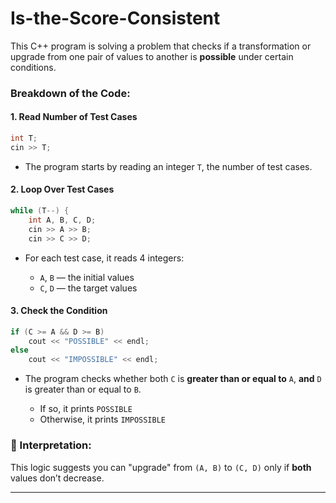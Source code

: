 ﻿# Is-the-Score-Consistent

This C++ program is solving a problem that checks if a transformation or upgrade from one pair of values to another is **possible** under certain conditions.

### Breakdown of the Code:

#### 1. **Read Number of Test Cases**

```cpp
int T;
cin >> T;
```

* The program starts by reading an integer `T`, the number of test cases.

#### 2. **Loop Over Test Cases**

```cpp
while (T--) {
    int A, B, C, D;
    cin >> A >> B;
    cin >> C >> D;
```

* For each test case, it reads 4 integers:

  * `A`, `B` — the initial values
  * `C`, `D` — the target values

#### 3. **Check the Condition**

```cpp
if (C >= A && D >= B)
    cout << "POSSIBLE" << endl;
else
    cout << "IMPOSSIBLE" << endl;
```

* The program checks whether both `C` is **greater than or equal to** `A`, **and** `D` is greater than or equal to `B`.

  * If so, it prints `POSSIBLE`
  * Otherwise, it prints `IMPOSSIBLE`

### 🧠 Interpretation:

This logic suggests you can "upgrade" from `(A, B)` to `(C, D)` only if **both** values don’t decrease.

---

